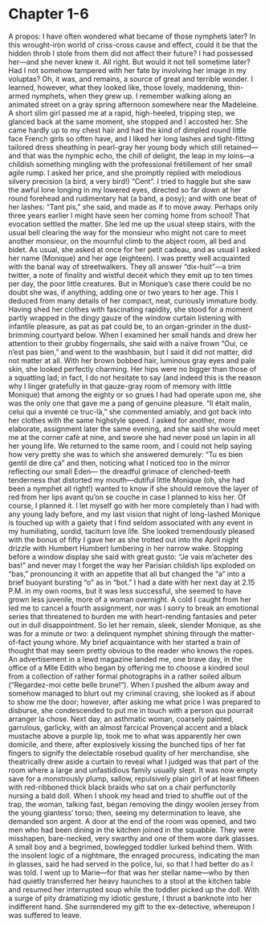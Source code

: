 # Chapter 1-6

A propos: I have often wondered what became of those nymphets
later? In this wrought-iron world of criss-cross cause and
effect, could it be that the hidden throb I stole from them
did not affect their future? I had possessed her—and she
never knew it. All right. But would it not tell sometime
later? Had I not somehow tampered with her fate by involving
her image in my voluptas? Oh, it was, and remains, a source
of great and terrible wonder.
I learned, however, what they looked like, those lovely,
maddening, thin-armed nymphets, when they grew up. I remember
walking along an animated street on a gray spring afternoon
somewhere near the Madeleine. A short slim girl passed me at
a rapid, high-heeled, tripping step, we glanced back at the
same moment, she stopped and I accosted her. She came hardly
up to my chest hair and had the kind of dimpled round little
face French girls so often have, and I liked her long lashes
and tight-fitting tailored dress sheathing in pearl-gray her
young body which still retained—and that was the nymphic
echo, the chill of delight, the leap in my loins—a childish
something mingling with the professional frétillement of her
small agile rump. I asked her price, and she promptly replied
with melodious silvery precision (a bird, a very bird!)
“Cent”. I tried to haggle but she saw the awful lone
longing in my lowered eyes, directed so far down at her round
forehead and rudimentary hat (a band, a posy); and with one
beat of her lashes: “Tant pis,” she said, and made as if to
move away. Perhaps only three years earlier I might have seen
her coming home from school! That evocation settled the
matter. She led me up the usual steep stairs, with the usual
bell clearing the way for the monsieur who might not care to
meet another monsieur, on the mournful climb to the abject
room, all bed and bidet. As usual, she asked at once for her
petit cadeau, and as usual I asked her name (Monique) and her
age (eighteen). I was pretty well acquainted with the banal
way of streetwalkers. They all answer “dix-huit”—a trim
twitter, a note of finality and wistful deceit which they
emit up to ten times per day, the poor little creatures. But
in Monique’s case there could be no doubt she was, if
anything, adding one or two years to her age. This I deduced
from many details of her compact, neat, curiously immature
body. Having shed her clothes with fascinating rapidity, she
stood for a moment partly wrapped in the dingy gauze of the
window curtain listening with infantile pleasure, as pat as
pat could be, to an organ-grinder in the dust-brimming
courtyard below. When I examined her small hands and drew her
attention to their grubby fingernails, she said with a naïve
frown “Oui, ce n’est pas bien,” and went to the washbasin,
but I said it did not matter, did not matter at all. With her
brown bobbed hair, luminous gray eyes and pale skin, she
looked perfectly charming. Her hips were no bigger than those
of a squatting lad; in fact, I do not hesitate to say (and
indeed this is the reason why I linger gratefully in that
gauze-gray room of memory with little Monique) that among the
eighty or so grues I had had operate upon me, she was the
only one that gave me a pang of genuine pleasure. “Il était
malin, celui qui a inventé ce truc-là,” she commented
amiably, and got back into her clothes with the same highstyle
speed.
I asked for another, more elaborate, assignment later the
same evening, and she said she would meet me at the corner
cafè at nine, and swore she had never posé un lapin in all
her young life. We returned to the same room, and I could not
help saying how very pretty she was to which she answered
demurely: “Tu es bien gentil de dire ça” and then, noticing
what I noticed too in the mirror reflecting our small Eden—
the dreadful grimace of clenched-teeth tenderness that
distorted my mouth—dutiful little Monique (oh, she had been
a nymphet all right!) wanted to know if she should remove the
layer of red from her lips avant qu’on se couche in case I
planned to kiss her. Of course, I planned it. I let myself go
with her more completely than I had with any young lady
before, and my last vision that night of long-lashed Monique
is touched up with a gaiety that I find seldom associated
with any event in my humiliating, sordid, taciturn love life.
She looked tremendously pleased with the bonus of fifty I
gave her as she trotted out into the April night drizzle with
Humbert Humbert lumbering in her narrow wake. Stopping before
a window display she said with great gusto: “Je vais
m’acheter des bas!” and never may I forget the way her
Parisian childish lips exploded on “bas,” pronouncing it
with an appetite that all but changed the “a” into a brief
buoyant bursting “o” as in “bot.”
I had a date with her next day at 2.15 P.M. in my own
rooms, but it was less successful, she seemed to have grown
less juvenile, more of a woman overnight. A cold I caught
from her led me to cancel a fourth assignment, nor was I
sorry to break an emotional series that threatened to burden
me with heart-rending fantasies and peter out in dull
disappointment. So let her remain, sleek, slender Monique, as
she was for a minute or two: a delinquent nymphet shining
through the matter-of-fact young whore.
My brief acquaintance with her started a train of thought
that may seem pretty obvious to the reader who knows the
ropes. An advertisement in a lewd magazine landed me, one
brave day, in the office of a Mlle Edith who began by
offering me to choose a kindred soul from a collection of
rather formal photographs in a rather soiled album
(“Regardez-moi cette belle brune!”). When I pushed the
album away and somehow managed to blurt out my criminal
craving, she looked as if about to show me the door; however,
after asking me what price I was prepared to disburse, she
condescended to put me in touch with a person qui pourrait
arranger la chose. Next day, an asthmatic woman, coarsely
painted, garrulous, garlicky, with an almost farcical
Provençal accent and a black mustache above a purple lip,
took me to what was apparently her own domicile, and there,
after explosively kissing the bunched tips of her fat fingers
to signify the delectable rosebud quality of her merchandise,
she theatrically drew aside a curtain to reveal what I judged
was that part of the room where a large and unfastidious
family usually slept. It was now empty save for a monstrously
plump, sallow, repulsively plain girl of at least fifteen
with red-ribboned thick black braids who sat on a chair
perfunctorily nursing a bald doll. When I shook my head and
tried to shuffle out of the trap, the woman, talking fast,
began removing the dingy woolen jersey from the young
giantess’ torso; then, seeing my determination to leave, she
demanded son argent. A door at the end of the room was
opened, and two men who had been dining in the kitchen joined
in the squabble. They were misshapen, bare-necked, very
swarthy and one of them wore dark glasses. A small boy and a
begrimed, bowlegged toddler lurked behind them. With the
insolent logic of a nightmare, the enraged procuress,
indicating the man in glasses, said he had served in the
police, lui, so that I had better do as I was told. I went up
to Marie—for that was her stellar name—who by then had
quietly transferred her heavy haunches to a stool at the
kitchen table and resumed her interrupted soup while the
toddler picked up the doll. With a surge of pity dramatizing
my idiotic gesture, I thrust a banknote into her indifferent
hand. She surrendered my gift to the ex-detective, whereupon
I was suffered to leave.
